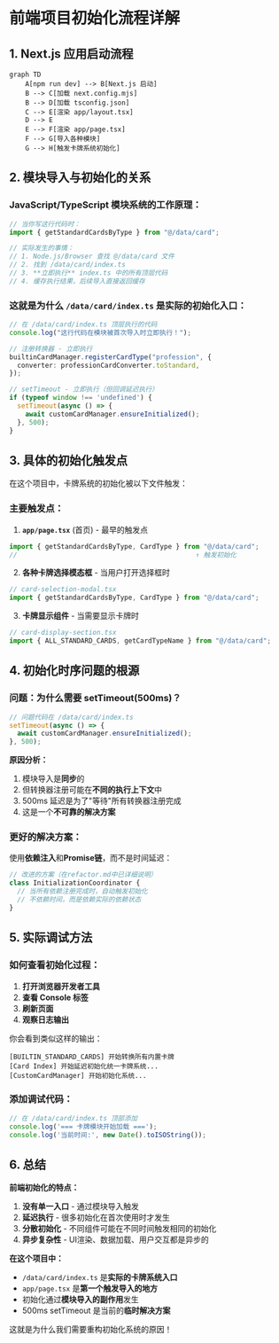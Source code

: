 # 前端项目初始化流程详解

## 1. Next.js 应用启动流程

```mermaid
graph TD
    A[npm run dev] --> B[Next.js 启动]
    B --> C[加载 next.config.mjs]
    B --> D[加载 tsconfig.json]
    C --> E[渲染 app/layout.tsx]
    D --> E
    E --> F[渲染 app/page.tsx]
    F --> G[导入各种模块]
    G --> H[触发卡牌系统初始化]
```

## 2. 模块导入与初始化的关系

### JavaScript/TypeScript 模块系统的工作原理：

```typescript
// 当你写这行代码时：
import { getStandardCardsByType } from "@/data/card";

// 实际发生的事情：
// 1. Node.js/Browser 查找 @/data/card 文件
// 2. 找到 /data/card/index.ts
// 3. **立即执行** index.ts 中的所有顶层代码
// 4. 缓存执行结果，后续导入直接返回缓存
```

### 这就是为什么 `/data/card/index.ts` 是实际的初始化入口：

```typescript
// 在 /data/card/index.ts 顶层执行的代码
console.log("这行代码在模块被首次导入时立即执行！");

// 注册转换器 - 立即执行
builtinCardManager.registerCardType("profession", {
  converter: professionCardConverter.toStandard,
});

// setTimeout - 立即执行（但回调延迟执行）
if (typeof window !== 'undefined') {
  setTimeout(async () => {
    await customCardManager.ensureInitialized();
  }, 500);
}
```

## 3. 具体的初始化触发点

在这个项目中，卡牌系统的初始化被以下文件触发：

### 主要触发点：
1. **`app/page.tsx`** (首页) - 最早的触发点
```typescript
import { getStandardCardsByType, CardType } from "@/data/card";
//                                             ↑ 触发初始化
```

2. **各种卡牌选择模态框** - 当用户打开选择框时
```typescript
// card-selection-modal.tsx
import { getStandardCardsByType, CardType } from "@/data/card";
```

3. **卡牌显示组件** - 当需要显示卡牌时
```typescript
// card-display-section.tsx  
import { ALL_STANDARD_CARDS, getCardTypeName } from "@/data/card";
```

## 4. 初始化时序问题的根源

### 问题：为什么需要 setTimeout(500ms)？

```typescript
// 问题代码在 /data/card/index.ts
setTimeout(async () => {
  await customCardManager.ensureInitialized();
}, 500);
```

**原因分析：**
1. 模块导入是**同步**的
2. 但转换器注册可能在**不同的执行上下文**中
3. 500ms 延迟是为了"等待"所有转换器注册完成
4. 这是一个**不可靠的解决方案**

### 更好的解决方案：
使用**依赖注入**和**Promise链**，而不是时间延迟：

```typescript
// 改进的方案（在refactor.md中已详细说明）
class InitializationCoordinator {
  // 当所有依赖注册完成时，自动触发初始化
  // 不依赖时间，而是依赖实际的依赖状态
}
```

## 5. 实际调试方法

### 如何查看初始化过程：

1. **打开浏览器开发者工具**
2. **查看 Console 标签**
3. **刷新页面**
4. **观察日志输出**

你会看到类似这样的输出：
```
[BUILTIN_STANDARD_CARDS] 开始转换所有内置卡牌
[Card Index] 开始延迟初始化统一卡牌系统...
[CustomCardManager] 开始初始化系统...
```

### 添加调试代码：
```typescript
// 在 /data/card/index.ts 顶部添加
console.log('=== 卡牌模块开始加载 ===');
console.log('当前时间:', new Date().toISOString());
```

## 6. 总结

**前端初始化的特点：**
1. **没有单一入口** - 通过模块导入触发
2. **延迟执行** - 很多初始化在首次使用时才发生  
3. **分散初始化** - 不同组件可能在不同时间触发相同的初始化
4. **异步复杂性** - UI渲染、数据加载、用户交互都是异步的

**在这个项目中：**
- `/data/card/index.ts` 是**实际的卡牌系统入口**
- `app/page.tsx` 是**第一个触发导入的地方**
- 初始化通过**模块导入的副作用**发生
- 500ms setTimeout 是当前的**临时解决方案**

这就是为什么我们需要重构初始化系统的原因！
